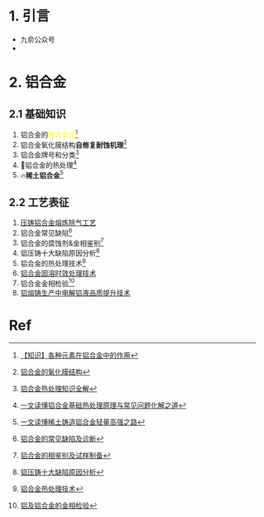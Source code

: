 # 1. 引言 
- 九俞公众号 
- 

# 2. 铝合金 
## 2.1 基础知识 
1. 铝合金的<font color="#ffff00">微合金化</font>[^1]
2. 铝合金氧化膜结构**自修复耐蚀机理**[^2]
3. 铝合金牌号和分类[^3]
4. 🫧铝合金的热处理[^4]
5. 🔥**稀土铝合金**[^5]

## 2.2 工艺表征
1. [压铸铝合金熔炼除气工艺](https://mp.weixin.qq.com/s/rpsuBhDZmArERKnLOJw1-Q)
2. 铝合金常见缺陷[^6]
3. 铝合金的腐蚀剂&金相鉴别[^7]
4. 铝压铸十大缺陷原因分析[^8]
5. 铝合金的热处理技术[^9]
6. [铝合金固溶时效处理技术](https://mp.weixin.qq.com/s/Hy8c3Jhg_eTZ3M0EuHf8Hg)
7. 铝合金金相检验[^10]
8. [铝熔铸生产中电解铝液品质提升技术](https://mp.weixin.qq.com/s/dfJO7MHPx1Lr6_J32OFQVQ)



# Ref         
[^1]: [【知识】各种元素在铝合金中的作用](https://mp.weixin.qq.com/s/YeAWeMjwsMTMTo2biJxWag)
[^2]: [铝合金的氧化膜结构](https://mp.weixin.qq.com/s/RB1QtI7MZ237rHIC3a47Hg)
[^3]: [铝合金热处理知识全解](https://mp.weixin.qq.com/s/qoQ9g1M5rPqqm0gvnP2b8A)
[^4]: [一文读懂铝合金基础热处理原理与常见问题化解之道](https://mp.weixin.qq.com/s/JIYXfdrho0Y5L-FpI6kl0Q)
[^5]: [一文读懂稀土铸造铝合金轻量高强之路](https://mp.weixin.qq.com/s/zHML7CjusflUGN69_Dn4rA)
[^6]: [铝合金的常见缺陷及诊断](https://mp.weixin.qq.com/s/w_Gn9lFFi5i4h6hEp_NHmw)
[^7]: [铝合金的相鉴别及试样制备](https://mp.weixin.qq.com/s/oR1Sl18MFbMofiBz9H5gdw)
[^8]: [铝压铸十大缺陷原因分析](https://mp.weixin.qq.com/s/oi8z4qy5oerH5rQ74TDtFw)
[^9]: [铝合金热处理技术](https://mp.weixin.qq.com/s/X0VLsqcL75uxBtKSehxs2A)
[^10]: [铝及铝合金的金相检验](https://mp.weixin.qq.com/s/EaeZyDVHES07TwqipWtOCg)

